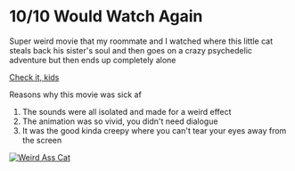 <!DOCTYPE html>
<html>
<head>
<title>Catsoup</title>
<link href= "https://github.com/poravion/CSS-Style-Sheet/blob/master/README.md" type= "text/css" rel="stylesheet"> 
</head>  
<body>
<h1> 10/10 Would Watch Again </h1>
<p> Super weird movie that my roommate and I watched where this little cat steals back his sister's soul and then goes on a crazy psychedelic adventure but then ends up completely alone </p>
<a href= "https://en.wikipedia.org/wiki/Cat_Soup" target="_blank"> Check it, kids</a> 
<p> Reasons why this movie was sick af </p>
<ol> <li> The sounds were all isolated and made for a weird effect </li>
<li> The animation was so vivid, you didn't need dialogue </li>
<li> It was the good kinda creepy where you can't tear your eyes away from the screen </li> </ol>
<a href= "https://en.wikipedia.org/wiki/Cat_Soup" target="_blank"><img src= "https://en.wikipedia.org/wiki/Cat_Soup#/media/File:Cat_Soup_cover.jpg" alt="Weird Ass Cat"/></a>
</body>
</html>

